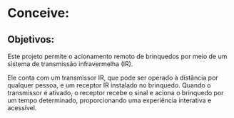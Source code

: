 # Conceive:

## Objetivos:

Este projeto permite o acionamento remoto de brinquedos por meio de um sistema de transmissão infravermelha (IR). 

Ele conta com um transmissor IR, que pode ser operado à distância por qualquer pessoa, e um receptor IR instalado no brinquedo. Quando o transmissor é ativado, o receptor recebe o sinal e aciona o brinquedo por um tempo determinado, proporcionando uma experiência interativa e acessível.